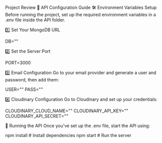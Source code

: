 Project Review
📌 API Configuration Guide
🛠 Environment Variables Setup
Before running the project, set up the required environment variables in a .env file inside the API folder.

1️⃣ Set Your MongoDB URL

DB=""

2️⃣ Set the Server Port

PORT=3000

3️⃣ Email Configuration
Go to your email provider and generate a user and password, then add them:

USER=""
PASS=""

4️⃣ Cloudinary Configuration
Go to Cloudinary and set up your credentials:

CLOUDINARY_CLOUD_NAME=""
CLOUDINARY_API_KEY=""
CLOUDINARY_API_SECRET=""


🚀 Running the API
Once you've set up the .env file, start the API using:

npm install  # Install dependencies
npm start    # Run the server

